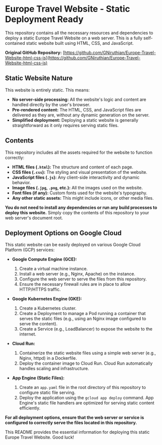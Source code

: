 # Europe Travel Website - Static Deployment Ready

This repository contains all the necessary resources and dependencies to deploy a static Europe Travel Website on a web server. This is a fully self-contained static website built using HTML, CSS, and JavaScript.

**Original GitHub Repository:** [https://github.com/GNiruthian/Europe-Travel-Website-html-css-js](https://github.com/GNiruthian/Europe-Travel-Website-html-css-js)

## Static Website Nature

This website is entirely static. This means:

* **No server-side processing:** All the website's logic and content are handled directly by the user's browser.
* **Pre-rendered content:** The HTML, CSS, and JavaScript files are delivered as they are, without any dynamic generation on the server.
* **Simplified deployment:** Deploying a static website is generally straightforward as it only requires serving static files.

## Contents

This repository includes all the assets required for the website to function correctly:

* **HTML files (`.html`):** The structure and content of each page.
* **CSS files (`.css`):** The styling and visual presentation of the website.
* **JavaScript files (`.js`):** Any client-side interactivity and dynamic behavior.
* **Image files (`.jpg`, `.png`, etc.):** All the images used on the website.
* **Font files (if any):** Custom fonts used for the website's typography.
* **Any other static assets:** This might include icons, or other media files.

**You do not need to install any dependencies or run any build processes to deploy this website.** Simply copy the contents of this repository to your web server's document root.

## Deployment Options on Google Cloud

This static website can be easily deployed on various Google Cloud Platform (GCP) services:

* **Google Compute Engine (GCE):**
    1.  Create a virtual machine instance.
    2.  Install a web server (e.g., Nginx, Apache) on the instance.
    3.  Configure the web server to serve the files from this repository.
    4.  Ensure the necessary firewall rules are in place to allow HTTP/HTTPS traffic.

* **Google Kubernetes Engine (GKE):**
    1.  Create a Kubernetes cluster.
    2.  Create a Deployment to manage a Pod running a container that serves the static files (e.g., using an Nginx image configured to serve the content).
    3.  Create a Service (e.g., LoadBalancer) to expose the website to the internet.

* **Cloud Run:**
    1.  Containerize the static website files using a simple web server (e.g., Nginx, httpd) in a Dockerfile.
    2.  Deploy the container image to Cloud Run. Cloud Run automatically handles scaling and infrastructure.

* **App Engine (Static Files):**
    1.  Create an `app.yaml` file in the root directory of this repository to configure static file serving.
    2.  Deploy the application using the `gcloud app deploy` command. App Engine's static file handlers are optimized for serving static content efficiently.

**For all deployment options, ensure that the web server or service is configured to correctly serve the files located in this repository.**

This README provides the essential information for deploying this static Europe Travel Website. Good luck!
